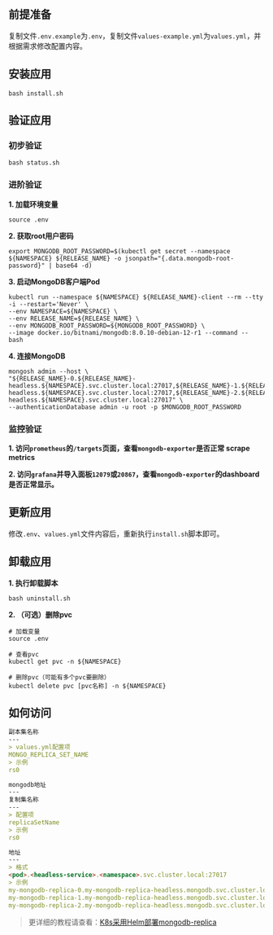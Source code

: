 前提准备
---

复制文件`.env.example`为`.env`，复制文件`values-example.yml`为`values.yml`，并根据需求修改配置内容。

安装应用
---

```shell
bash install.sh
```

验证应用
---

### 初步验证

```shell
bash status.sh
```

### 进阶验证

**1. 加载环境变量**

```shell
source .env
```

**2. 获取root用户密码**

```shell
export MONGODB_ROOT_PASSWORD=$(kubectl get secret --namespace ${NAMESPACE} ${RELEASE_NAME} -o jsonpath="{.data.mongodb-root-password}" | base64 -d)
```

**3. 启动MongoDB客户端Pod**

```shell
kubectl run --namespace ${NAMESPACE} ${RELEASE_NAME}-client --rm --tty -i --restart='Never' \
--env NAMESPACE=${NAMESPACE} \
--env RELEASE_NAME=${RELEASE_NAME} \
--env MONGODB_ROOT_PASSWORD=${MONGODB_ROOT_PASSWORD} \
--image docker.io/bitnami/mongodb:8.0.10-debian-12-r1 --command -- bash
```

**4. 连接MongoDB**

```shell
mongosh admin --host \
"${RELEASE_NAME}-0.${RELEASE_NAME}-headless.${NAMESPACE}.svc.cluster.local:27017,${RELEASE_NAME}-1.${RELEASE_NAME}-headless.${NAMESPACE}.svc.cluster.local:27017,${RELEASE_NAME}-2.${RELEASE_NAME}-headless.${NAMESPACE}.svc.cluster.local:27017" \
--authenticationDatabase admin -u root -p $MONGODB_ROOT_PASSWORD
```

### 监控验证

**1. 访问`prometheus`的`/targets`页面，查看`mongodb-exporter`是否正常 scrape metrics**

**2. 访问`grafana`并导入面板`12079`或`20867`，查看`mongodb-exporter`的dashboard是否正常显示。**

更新应用
---

修改`.env`、`values.yml`文件内容后，重新执行`install.sh`脚本即可。

卸载应用
---

**1. 执行卸载脚本**

```shell
bash uninstall.sh
```

**2. （可选）删除pvc**

```shell
# 加载变量
source .env

# 查看pvc
kubectl get pvc -n ${NAMESPACE}

# 删除pvc（可能有多个pvc要删除）
kubectl delete pvc [pvc名称] -n ${NAMESPACE}
```

## 如何访问

```markdown
副本集名称
---
> values.yml配置项
MONGO_REPLICA_SET_NAME
> 示例
rs0

mongodb地址
---
复制集名称
---
> 配置项
replicaSetName
> 示例
rs0

地址
---
> 格式
<pod>.<headless-service>.<namespace>.svc.cluster.local:27017
> 示例
my-mongodb-replica-0.my-mongodb-replica-headless.mongodb.svc.cluster.local:27017
my-mongodb-replica-1.my-mongodb-replica-headless.mongodb.svc.cluster.local:27017
my-mongodb-replica-2.my-mongodb-replica-headless.mongodb.svc.cluster.local:27017
```

> 更详细的教程请查看：[K8s采用Helm部署mongodb-replica](https://lbs.wiki/pages/9d2481ad/)
